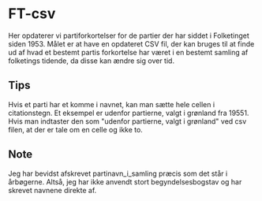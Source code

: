 # FT-csv
Her opdaterer vi partiforkortelser for de partier der har siddet i Folketinget siden 1953. 
Målet er at have en opdateret CSV fil, der kan bruges til at finde ud af hvad et bestemt partis forkortelse har været i en bestemt samling af folketings tidende, da disse kan ændre sig over tid.  


## Tips
Hvis et parti har et komme i navnet, kan man sætte hele cellen i citationstegn. Et eksempel er udenfor partierne, valgt i grønland fra 19551. Hvis man indtaster den som "udenfor partierne, valgt i grønland" ved csv filen, at der er tale om en celle og ikke to.

## Note
Jeg har bevidst afskrevet partinavn_i_samling præcis som det står i årbøgerne. Altså, jeg har ikke anvendt stort begyndelsesbogstav og har skrevet navnene direkte af.
